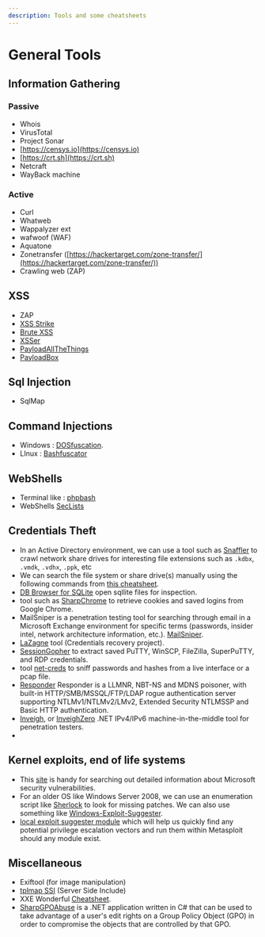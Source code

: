 ```yaml
---
description: Tools and some cheatsheets
---
```


# General Tools

## Information Gathering

### Passive

* Whois
* VirusTotal
* Project Sonar
* [https://censys.io](https://censys.io)
* [https://crt.sh](https://crt.sh)
* Netcraft
* WayBack machine

### Active

* Curl
* Whatweb
* Wappalyzer ext
* wafwoof (WAF)
* Aquatone
* Zonetransfer ([https://hackertarget.com/zone-transfer/](https://hackertarget.com/zone-transfer/))
* Crawling web (ZAP)

## XSS

* ZAP
* [XSS Strike](https://github.com/s0md3v/XSStrike)
* [Brute XSS](https://github.com/rajeshmajumdar/BruteXSS)
* [XSSer](https://github.com/epsylon/xsser)
* [PayloadAllTheThings](https://github.com/swisskyrepo/PayloadsAllTheThings/blob/master/XSS%20Injection/README.md)
* [PayloadBox](https://github.com/payloadbox/xss-payload-list)

## Sql Injection

* SqlMap

## Command Injections

* Windows : [DOSfuscation](https://github.com/danielbohannon/Invoke-DOSfuscation).
* LInux : [Bashfuscator](https://github.com/Bashfuscator/Bashfuscator)

## WebShells&#x20;



* Terminal like : [phpbash](https://github.com/Arrexel/phpbash)
* WebShells [SecLists](https://github.com/danielmiessler/SecLists/tree/master/Web-Shells)

## Credentials Theft&#x20;

* In an Active Directory environment, we can use a tool such as [Snaffler](https://github.com/SnaffCon/Snaffler) to crawl network share drives for interesting file extensions such as `.kdbx`, `.vmdk`, `.vdhx`, `.ppk`, etc
* We can search the file system or share drive(s) manually using the following commands from [this cheatsheet](https://github.com/swisskyrepo/PayloadsAllTheThings/blob/master/Methodology%20and%20Resources/Windows%20-%20Privilege%20Escalation.md#search-for-a-file-with-a-certain-filename).
* [DB Browser for SQLite](https://sqlitebrowser.org/dl/) open sqllite files for inspection.
* tool such as [SharpChrome](https://github.com/GhostPack/SharpDPAPI) to retrieve cookies and saved logins from Google Chrome.
* MailSniper is a penetration testing tool for searching through email in a Microsoft Exchange environment for specific terms (passwords, insider intel, network architecture information, etc.).  [MailSniper](https://github.com/dafthack/MailSniper).
* [LaZagne](https://github.com/AlessandroZ/LaZagne) tool  (Credentials recovery project).
* [SessionGopher](https://github.com/Arvanaghi/SessionGopher) to extract saved PuTTY, WinSCP, FileZilla, SuperPuTTY, and RDP credentials.
* tool [net-creds](https://github.com/DanMcInerney/net-creds) to sniff passwords and hashes from a live interface or a pcap file.
* [Responder](https://github.com/lgandx/Responder) Responder is a LLMNR, NBT-NS and MDNS poisoner, with built-in HTTP/SMB/MSSQL/FTP/LDAP rogue authentication server supporting NTLMv1/NTLMv2/LMv2, Extended Security NTLMSSP and Basic HTTP authentication.
* [Inveigh](https://github.com/Kevin-Robertson/Inveigh), or [InveighZero](https://github.com/Kevin-Robertson/InveighZero) .NET IPv4/IPv6 machine-in-the-middle tool for penetration testers.
*

## Kernel exploits, end of life systems

* This [site](https://msrc.microsoft.com/update-guide/vulnerability) is handy for searching out detailed information about Microsoft security vulnerabilities.
* For an older OS like Windows Server 2008, we can use an enumeration script like [Sherlock](https://github.com/rasta-mouse/Sherlock) to look for missing patches. We can also use something like [Windows-Exploit-Suggester](https://github.com/AonCyberLabs/Windows-Exploit-Suggester).
* [local exploit suggester module](https://www.rapid7.com/blog/post/2015/08/11/metasploit-local-exploit-suggester-do-less-get-more/) which will help us quickly find any potential privilege escalation vectors and run them within Metasploit should any module exist.

## Miscellaneous

* Exiftool (for image manipulation)
* [tplmap SSI](https://github.com/epinna/tplmap) (Server Side Include)
* XXE Wonderful [Cheatsheet](https://salmonsec.com/cheatsheet/xxe\_injection).
* [SharpGPOAbuse](https://github.com/FSecureLABS/SharpGPOAbuse) is a .NET application written in C# that can be used to take advantage of a user's edit rights on a Group Policy Object (GPO) in order to compromise the objects that are controlled by that GPO.
